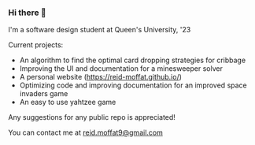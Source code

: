### Hi there 👋

I'm a software design student at Queen's University, '23

Current projects:
* An algorithm to find the optimal card dropping strategies for cribbage
* Improving the UI and documentation for a minesweeper solver
* A personal website (https://reid-moffat.github.io/)
* Optimizing code and improving documentation for an improved space invaders game
* An easy to use yahtzee game

Any suggestions for any public repo is appreciated!

You can contact me at reid.moffat9@gmail.com

<!--
**reid-moffat/reid-moffat** is a ✨ _special_ ✨ repository because its `README.md` (this file) appears on your GitHub profile.

Here are some ideas to get you started:

- 🔭 I’m currently working on ...
- 🌱 I’m currently learning ...
- 👯 I’m looking to collaborate on ...
- 🤔 I’m looking for help with ...
- 💬 Ask me about ...
- 📫 How to reach me: ...
- 😄 Pronouns: ...
- ⚡ Fun fact: ...
-->
